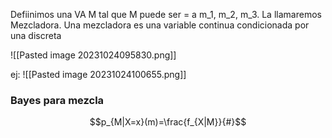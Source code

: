 Defiinimos una VA M tal que M puede ser = a m_1, m_2, m_3. La llamaremos Mezcladora. Una mezcladora es una variable continua condicionada por una discreta

![[Pasted image 20231024095830.png]]

ej: 
![[Pasted image 20231024100655.png]]
### Bayes para mezcla
$$p_{M|X=x}(m)=\frac{f_{X|M}}{#}$$
